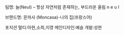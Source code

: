 팀명: 늘(Neul) – 항상 자연처럼 존재하는, 부드러운 울림
      n e u l

브랜드명: 몬까사 (Moncasa)-나의 집(프랑스어)

포지션
멀티:아현,소희,지영
메인디자인:예슬
개발:성현
